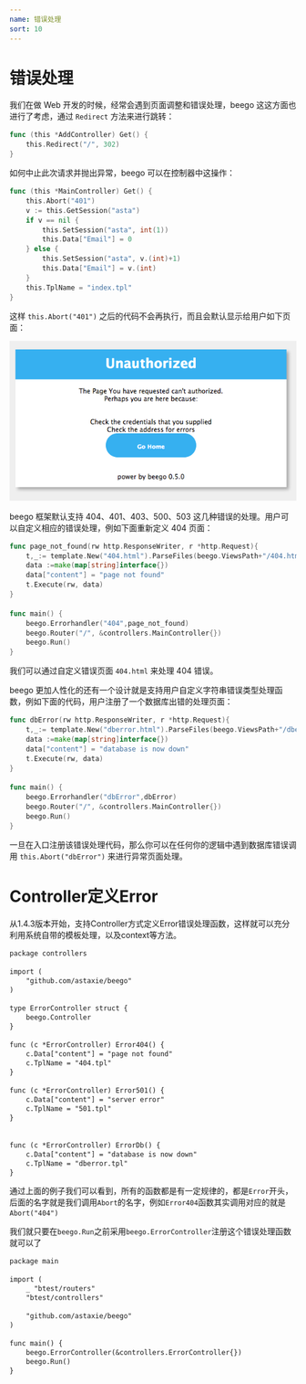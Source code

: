 ```yaml
---
name: 错误处理
sort: 10
---
```


# 错误处理

我们在做 Web 开发的时候，经常会遇到页面调整和错误处理，beego 这这方面也进行了考虑，通过 `Redirect` 方法来进行跳转：

```go
func (this *AddController) Get() {
	this.Redirect("/", 302)
}
```

如何中止此次请求并抛出异常，beego 可以在控制器中这操作：

```go
func (this *MainController) Get() {
	this.Abort("401")
	v := this.GetSession("asta")
	if v == nil {
		this.SetSession("asta", int(1))
		this.Data["Email"] = 0
	} else {
		this.SetSession("asta", v.(int)+1)
		this.Data["Email"] = v.(int)
	}
	this.TplName = "index.tpl"
}
```

这样 `this.Abort("401")` 之后的代码不会再执行，而且会默认显示给用户如下页面：

![](../../images/401.png)

beego 框架默认支持 404、401、403、500、503 这几种错误的处理。用户可以自定义相应的错误处理，例如下面重新定义 404 页面：

```go
func page_not_found(rw http.ResponseWriter, r *http.Request){
	t,_:= template.New("404.html").ParseFiles(beego.ViewsPath+"/404.html")
	data :=make(map[string]interface{})
	data["content"] = "page not found"
	t.Execute(rw, data)
}

func main() {
	beego.Errorhandler("404",page_not_found)
	beego.Router("/", &controllers.MainController{})
	beego.Run()
}
```

我们可以通过自定义错误页面 `404.html` 来处理 404 错误。

beego 更加人性化的还有一个设计就是支持用户自定义字符串错误类型处理函数，例如下面的代码，用户注册了一个数据库出错的处理页面：

```go
func dbError(rw http.ResponseWriter, r *http.Request){
	t,_:= template.New("dberror.html").ParseFiles(beego.ViewsPath+"/dberror.html")
	data :=make(map[string]interface{})
	data["content"] = "database is now down"
	t.Execute(rw, data)
}

func main() {
	beego.Errorhandler("dbError",dbError)
	beego.Router("/", &controllers.MainController{})
	beego.Run()
}
```

一旦在入口注册该错误处理代码，那么你可以在任何你的逻辑中遇到数据库错误调用 `this.Abort("dbError")` 来进行异常页面处理。

# Controller定义Error
从1.4.3版本开始，支持Controller方式定义Error错误处理函数，这样就可以充分利用系统自带的模板处理，以及context等方法。

```
package controllers

import (
	"github.com/astaxie/beego"
)

type ErrorController struct {
	beego.Controller
}

func (c *ErrorController) Error404() {
	c.Data["content"] = "page not found"
	c.TplName = "404.tpl"
}

func (c *ErrorController) Error501() {
	c.Data["content"] = "server error"
	c.TplName = "501.tpl"
}


func (c *ErrorController) ErrorDb() {
	c.Data["content"] = "database is now down"
	c.TplName = "dberror.tpl"
}
```
通过上面的例子我们可以看到，所有的函数都是有一定规律的，都是`Error`开头，后面的名字就是我们调用`Abort`的名字，例如`Error404`函数其实调用对应的就是`Abort("404")`


我们就只要在`beego.Run`之前采用`beego.ErrorController`注册这个错误处理函数就可以了

```
package main

import (
	_ "btest/routers"
	"btest/controllers"

	"github.com/astaxie/beego"
)

func main() {
	beego.ErrorController(&controllers.ErrorController{})
	beego.Run()
}

```
